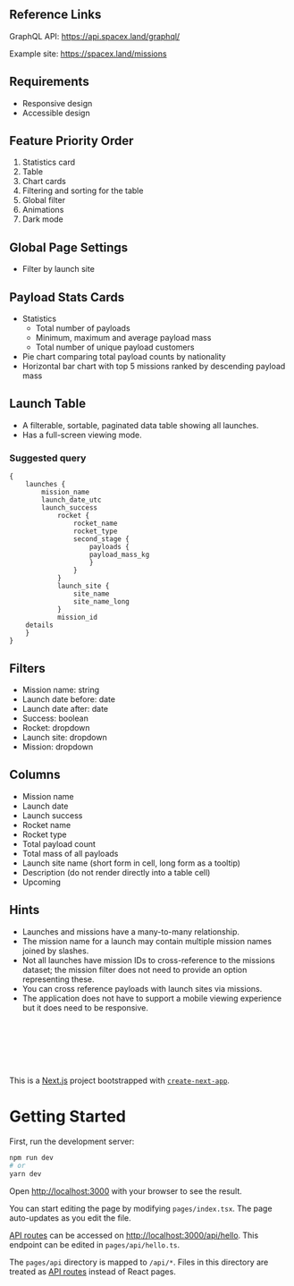 ## Reference Links

GraphQL API: https://api.spacex.land/graphql/

Example site: https://spacex.land/missions

## Requirements
- Responsive design
- Accessible design

## Feature Priority Order 
1. Statistics card
2. Table
3. Chart cards
4. Filtering and sorting for the table
5. Global filter
6. Animations
7. Dark mode


## Global Page Settings
- Filter by launch site

## Payload Stats Cards
- Statistics
    - Total number of payloads
    - Minimum, maximum and average payload mass
    - Total number of unique payload customers
- Pie chart comparing total payload counts by nationality
- Horizontal bar chart with top 5 missions ranked by descending payload mass

## Launch Table
- A filterable, sortable, paginated data table showing all launches.
- Has a full-screen viewing mode.

### Suggested query 
```
{
    launches {
        mission_name
        launch_date_utc
        launch_success
            rocket {
                rocket_name
                rocket_type
                second_stage {
                    payloads {
                    payload_mass_kg
                    }
                }
            }
            launch_site {
                site_name
                site_name_long
            }
            mission_id
    details
    }
}

```

## Filters
- Mission name: string
- Launch date before: date
- Launch date after: date
- Success: boolean
- Rocket: dropdown
- Launch site: dropdown
- Mission: dropdown

## Columns
- Mission name
- Launch date
- Launch success
- Rocket name
- Rocket type
- Total payload count
- Total mass of all payloads
- Launch site name (short form in cell, long form as a tooltip)
- Description (do not render directly into a table cell)
- Upcoming

## Hints
- Launches and missions have a many-to-many relationship.
- The mission name for a launch may contain multiple mission names joined by slashes.
- Not all launches have mission IDs to cross-reference to the missions dataset; the mission filter does not need to provide an option representing these.
- You can cross reference payloads with launch sites via missions.
- The application does not have to support a mobile viewing experience but it does need to be responsive.

</br>
</br>
</br>
</br>
</br>

This is a [Next.js](https://nextjs.org/) project bootstrapped with [`create-next-app`](https://github.com/vercel/next.js/tree/canary/packages/create-next-app).
# Getting Started

First, run the development server:

```bash
npm run dev
# or
yarn dev
```

Open [http://localhost:3000](http://localhost:3000) with your browser to see the result.

You can start editing the page by modifying `pages/index.tsx`. The page auto-updates as you edit the file.

[API routes](https://nextjs.org/docs/api-routes/introduction) can be accessed on [http://localhost:3000/api/hello](http://localhost:3000/api/hello). This endpoint can be edited in `pages/api/hello.ts`.

The `pages/api` directory is mapped to `/api/*`. Files in this directory are treated as [API routes](https://nextjs.org/docs/api-routes/introduction) instead of React pages.
